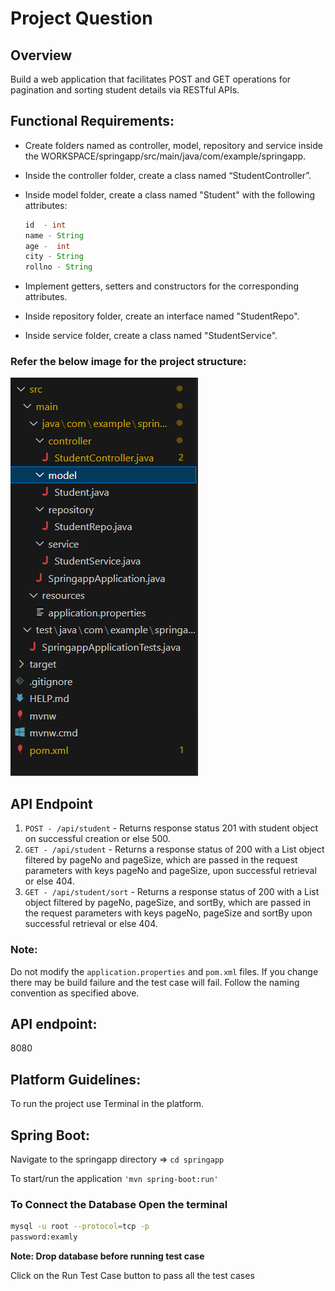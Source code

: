 # Project Question

## Overview

Build a web application that facilitates POST and GET operations for pagination and sorting student details via RESTful APIs.

## Functional Requirements:

- Create folders named as controller, model, repository and service inside the WORKSPACE/springapp/src/main/java/com/example/springapp.

- Inside the controller folder, create a class named “StudentController”.

- Inside model folder, create a class named "Student" with the following attributes:

  ```java
  id  - int
  name - String
  age -  int
  city - String
  rollno - String
  ```

- Implement getters, setters and constructors for the corresponding attributes.

- Inside repository folder, create an interface named "StudentRepo".

- Inside service folder, create a class named "StudentService".

### Refer the below image for the project structure:

![alt text](image.png)

## API Endpoint

1.  `POST - /api/student` - Returns response status 201 with student object on successful creation or else 500.
1.  `GET - /api/student` - Returns a response status of 200 with a List<Student> object filtered by pageNo and pageSize, which are passed in the request parameters with keys pageNo and pageSize, upon successful retrieval or else 404.
1.  `GET - /api/student/sort` - Returns a response status of 200 with a List<Student> object filtered by pageNo, pageSize, and sortBy, which are passed in the request parameters with keys pageNo, pageSize and sortBy upon successful retrieval or else 404.

### Note:

Do not modify the `application.properties` and `pom.xml` files. If you change there may be build failure and the test case will fail. Follow the naming convention as specified above.

## API endpoint:

8080

## Platform Guidelines:

To run the project use Terminal in the platform.

## Spring Boot:

Navigate to the springapp directory => `cd springapp`

To start/run the application `'mvn spring-boot:run'`

### To Connect the Database Open the terminal

```sh
mysql -u root --protocol=tcp -p
password:examly
```

**Note: Drop database before running test case**

Click on the Run Test Case button to pass all the test cases
